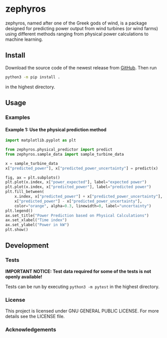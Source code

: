 # zephyros

zephyros, named after one of the Greek gods of wind,
is a package designed for predicting power output from wind turbines
(or wind farms) using different methods ranging from physical power 
calculations to machine learning.

## Install

Download the source code of the newest release from
[GitHub](https://github.com/kenokrieger/zephyros). Then run
```bash
python3 -m pip install .
``` 
in the  highest directory.

## Usage

### Examples

#### Example 1: Use the physical prediction method
```python
import matplotlib.pyplot as plt

from zephyros.physical_predictor import predict
from zephyros.sample_data import sample_turbine_data

x = sample_turbine_data
x["predicted_power"], x["predicted_power_uncertainty"] = predict(x)

fig, ax = plt.subplots()
plt.plot(x.index, x["power_expected"], label="expected power")
plt.plot(x.index, x["predicted_power"], label="predicted power")
plt.fill_between(
    x.index, x["predicted_power"] + x["predicted_power_uncertainty"],
    x["predicted_power"] - x["predicted_power_uncertainty"],
    color="orange", alpha=0.3, linewidth=0, label="uncertainty")
plt.legend()
ax.set_title("Power Prediction based on Physical Calculations")
ax.set_xlabel("Time index")
ax.set_ylabel("Power in kW")
plt.show()
```
## Development

### Tests

**IMPORTANT NOTICE: Test data required for some of the tests
is not openly available!**

Tests can be run by executing `python3 -m pytest` in the highest
directory.

### License

This project is licensed under GNU GENERAL PUBLIC LICENSE.
For more details see the LICENSE file.

### Acknowledgements
